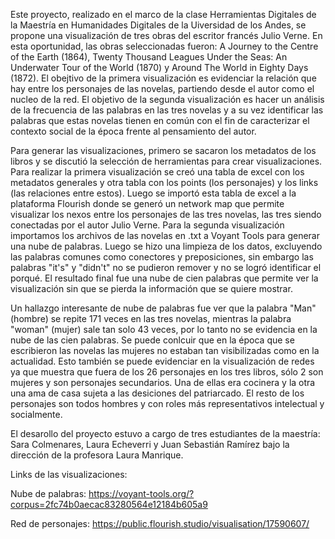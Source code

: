 Este proyecto, realizado en el marco de la clase Herramientas Digitales de la Maestría en Humanidades Digitales de la Uiversidad de los Andes, se propone una visualización de tres obras del escritor francés Julio Verne. En esta oportunidad, las obras seleccionadas fueron: A Journey to the Centre of the Earth (1864), Twenty Thousand Leagues Under the Seas: An Underwater Tour of the World (1870) y Around The World in Eighty Days (1872). El obejtivo de la primera visualización es evidenciar la relación que hay entre los personajes de las novelas, partiendo desde el autor como el nucleo de la red. El objetivo de la segunda visualización es hacer un análisis de la frecuencia de las palabras en las tres novelas y a su vez identificar las palabras que estas novelas tienen en común con el fin de caracterizar el contexto social de la época frente al pensamiento del autor.

Para generar las visualizaciones, primero se sacaron los metadatos de los libros y se discutió la selección de herramientas para crear visualizaciones. Para realizar la primera visualización se creó una tabla de excel con los metadatos generales y otra tabla con los points (los personajes) y los links (las relaciones entre estos). Luego se importó esta tabla de excel a la plataforma Flourish donde se generó un network map que permite visualizar los nexos entre los personajes de las tres novelas, las tres siendo conectadas por el autor Julio Verne. Para la segunda visualización importamos los archivos de las novelas en .txt a Voyant Tools para generar una nube de palabras. Luego se hizo una limpieza de los datos, excluyendo las palabras comunes como conectores y preposiciones, sin embargo las palabras "it's" y "didn't" no se pudieron remover y no se logró identificar el porqué. El resultado final fue una nube de cien palabras que permite ver la visualización sin que se pierda la información que se quiere mostrar.

Un hallazgo interesante de nube de palabras fue ver que la palabra "Man" (hombre) se repite 171 veces en las tres novelas, mientras la palabra "woman" (mujer) sale tan solo 43 veces, por lo tanto no se evidencia en la nube de las cien palabras. Se puede conlcuir que en la época que se escribieron las novelas las mujeres no estaban tan visibilizadas como en la actualidad. Esto también se puede evidenciar en la visualización de redes ya que muestra que fuera de los 26 personajes en los tres libros, sólo 2 son mujeres y son personajes secundarios. Una de ellas era cocinera y la otra una ama de casa sujeta a las desiciones del patriarcado. El resto de los personajes son todos hombres y con roles más representativos intelectual y socialmente.

El desarollo del proyecto estuvo a cargo de tres estudiantes de la maestría: Sara Colmenares, Laura Echeverri y Juan Sebastián Ramírez bajo la dirección de la profesora Laura Manrique.

Links de las visualizaciones:

Nube de palabras:
https://voyant-tools.org/?corpus=2fc74b0aecac83280564e12184b605a9

Red de personajes:
https://public.flourish.studio/visualisation/17590607/
